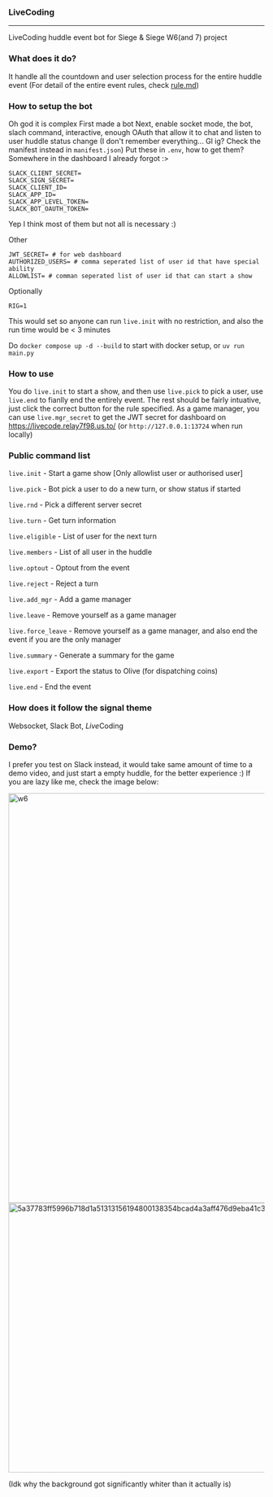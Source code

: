 ### LiveCoding

---

LiveCoding huddle event bot for Siege & Siege W6(and 7) project

### What does it do?

It handle all the countdown and user selection process for the entire huddle event (For detail of the entire event rules, check [rule.md](./rule.md))

### How to setup the bot

Oh god it is complex
First made a bot
Next, enable socket mode, the bot, slach command, interactive, enough OAuth that allow it to chat and listen to user huddle status change (I don't remember everything... Gl ig? Check the manifest instead in `manifest.json`)
Put these in `.env`, how to get them? Somewhere in the dashboard I already forgot :>

```env
SLACK_CLIENT_SECRET=
SLACK_SIGN_SECRET=
SLACK_CLIENT_ID=
SLACK_APP_ID=
SLACK_APP_LEVEL_TOKEN=
SLACK_BOT_OAUTH_TOKEN=
```

Yep I think most of them but not all is necessary :)

Other
```env
JWT_SECRET= # for web dashboard
AUTHORIZED_USERS= # comma seperated list of user id that have special ability
ALLOWLIST= # comman seperated list of user id that can start a show
```

Optionally
```env
RIG=1
```
This would set so anyone can run `live.init` with no restriction, and also the run time would be < 3 minutes

Do `docker compose up -d --build` to start with docker setup, or `uv run main.py`

### How to use
You do `live.init` to start a show, and then use `live.pick` to pick a user, use `live.end` to fianlly end the entirely event. The rest should be fairly intuative, just click the correct button for the rule specified.
As a game manager, you can use `live.mgr_secret` to get the JWT secret for dashboard on https://livecode.relay7f98.us.to/ (or `http://127.0.0.1:13724` when run locally)

### Public command list

`live.init` - Start a game show \[Only allowlist user or authorised user\]

`live.pick` - Bot pick a user to do a new turn, or show status if started 

`live.rnd` - Pick a different server secret

`live.turn` - Get turn information

`live.eligible` - List of user for the next turn

`live.members` - List of all user in the huddle

`live.optout` - Optout from the event

`live.reject` - Reject a turn

`live.add_mgr` - Add a game manager 

`live.leave` - Remove yourself as a game manager

`live.force_leave` - Remove yourself as a game manager, and also end the event if you are the only manager

`live.summary` - Generate a summary for the game

`live.export` - Export the status to Olive (for dispatching coins)

`live.end` - End the event


### How does it follow the signal theme
Websocket, Slack Bot, *Live*Coding

### Demo?
I prefer you test on Slack instead, it would take same amount of time to a demo video, and just start a empty huddle, for the better experience :)
If you are lazy like me, check the image below:

<img width="558" height="806" alt="w6" src="https://github.com/user-attachments/assets/4cde9022-2973-4cba-9344-bdf8dc0c3a56" />

<img width="686" height="530" alt="5a37783ff5996b718d1a51313156194800138354bcad4a3aff476d9eba41c3c2" src="https://github.com/user-attachments/assets/c1cd0e96-7316-47c9-955f-97d004ac2c48" />

(Idk why the background got significantly whiter than it actually is)

